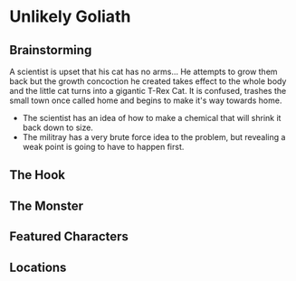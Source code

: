 # Unlikely Goliath

## Brainstorming
A scientist is upset that his cat has no arms... He attempts to grow them back but the growth concoction he created takes effect to the whole body and the little cat turns into a gigantic T-Rex Cat. It is confused, trashes the small town once called home and begins to make it's way towards home.

- The scientist has an idea of how to make a chemical that will shrink it back down to size.
- The militray has a very brute force idea to the problem, but revealing a weak point is going to have to happen first.

## The Hook

## The Monster

## Featured Characters

## Locations